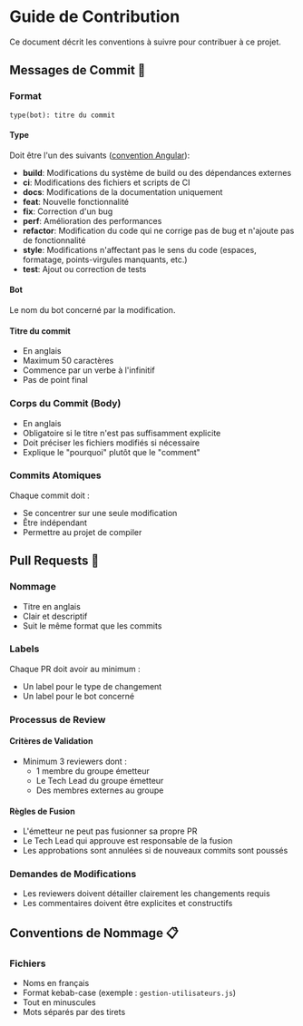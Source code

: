 # Guide de Contribution

Ce document décrit les conventions à suivre pour contribuer à ce projet.

## Messages de Commit 📝

### Format
```
type(bot): titre du commit
```

#### Type
Doit être l'un des suivants ([convention Angular](https://github.com/angular/angular/blob/main/CONTRIBUTING.md#type)):

* **build**: Modifications du système de build ou des dépendances externes
* **ci**: Modifications des fichiers et scripts de CI
* **docs**: Modifications de la documentation uniquement
* **feat**: Nouvelle fonctionnalité
* **fix**: Correction d'un bug
* **perf**: Amélioration des performances
* **refactor**: Modification du code qui ne corrige pas de bug et n'ajoute pas de fonctionnalité
* **style**: Modifications n'affectant pas le sens du code (espaces, formatage, points-virgules manquants, etc.)
* **test**: Ajout ou correction de tests

#### Bot
Le nom du bot concerné par la modification.

#### Titre du commit
* En anglais
* Maximum 50 caractères
* Commence par un verbe à l'infinitif
* Pas de point final

### Corps du Commit (Body)
* En anglais
* Obligatoire si le titre n'est pas suffisamment explicite
* Doit préciser les fichiers modifiés si nécessaire
* Explique le "pourquoi" plutôt que le "comment"

### Commits Atomiques
Chaque commit doit :
* Se concentrer sur une seule modification
* Être indépendant
* Permettre au projet de compiler

## Pull Requests 🔄

### Nommage
* Titre en anglais
* Clair et descriptif
* Suit le même format que les commits

### Labels
Chaque PR doit avoir au minimum :
* Un label pour le type de changement
* Un label pour le bot concerné

### Processus de Review

#### Critères de Validation
* Minimum 3 reviewers dont :
  * 1 membre du groupe émetteur
  * Le Tech Lead du groupe émetteur
  * Des membres externes au groupe

#### Règles de Fusion
* L'émetteur ne peut pas fusionner sa propre PR
* Le Tech Lead qui approuve est responsable de la fusion
* Les approbations sont annulées si de nouveaux commits sont poussés

### Demandes de Modifications
* Les reviewers doivent détailler clairement les changements requis
* Les commentaires doivent être explicites et constructifs

## Conventions de Nommage 📋

### Fichiers
* Noms en français
* Format kebab-case (exemple : `gestion-utilisateurs.js`)
* Tout en minuscules
* Mots séparés par des tirets 
